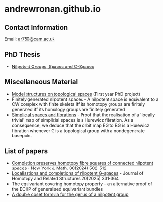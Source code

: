 # andrewronan.github.io

## Contact Information
Email: ar750@cam.ac.uk

## PhD Thesis
- [Nilpotent Groups, Spaces and G-Spaces](https://andrewronan.github.io/docs/Nilpotent%20Groups%2C%20Spaces%20and%20G-Spaces%202.pdf)

## Miscellaneous Material

- [Model structures on topological spaces](https://andrewronan.github.io/docs/model_structures_on_topological_spaces.pdf) (First year PhD project)
- [Finitely generated nilpotent spaces](https://andrewronan.github.io/docs/finitely_generated_nilpotent_spaces.pdf) - A nilpotent space is equivalent to a CW complex with finite skeleta iff its homotopy groups are finitely generated iff its homology groups are finitely generated
- [Simplicial spaces and fibrations](https://andrewronan.github.io/docs/simplicial_spaces_and_fibrations.pdf) - Proof that the realisation of a 'locally trivial' map of simplicial spaces is a Hurewicz fibration. As a consequence, we deduce that the orbit map EG to BG is a Hurewicz fibration whenever G is a topological group with a nondegenerate basepoint

## List of papers
- [Completion preserves homotopy fibre squares of connected nilpotent spaces](https://nyjm.albany.edu/j/2024/30-20p.pdf) - New York J. Math. 30(2024) 502-512
- [Localisations and completions of nilpotent G-spaces](https://link.springer.com/article/10.1007/s40062-025-00371-y) - Journal of Homotopy and Related Structures 20(2025) 331-364
- The equivariant covering homotopy property - an alternative proof of the ECHP of generalised equivariant bundles
- [A double coset formula for the genus of a nilpotent group](https://andrewronan.github.io/docs/restricted_genus_new.pdf)
